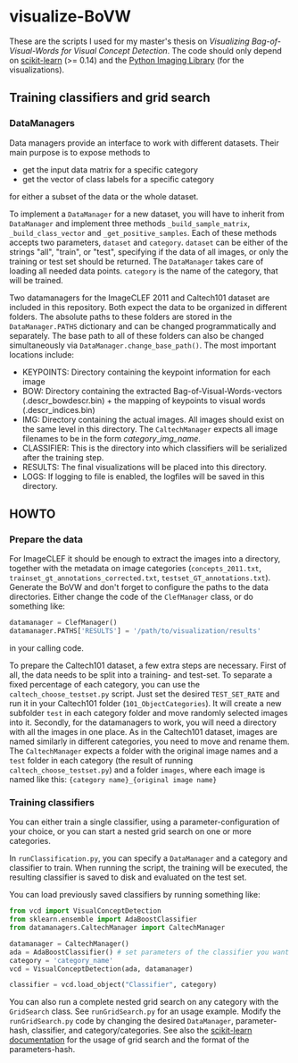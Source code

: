visualize-BoVW
==============

These are the scripts I used for my master's thesis on *Visualizing Bag-of-Visual-Words for Visual Concept Detection*.
The code should only depend on [scikit-learn](https://github.com/scikit-learn/scikit-learn) (>= 0.14) and the
[Python Imaging Library](http://www.pythonware.com/products/pil/) (for the visualizations).

## Training classifiers and grid search

### DataManagers
Data managers provide an interface to work with different datasets. Their main purpose is to expose methods to
- get the input data matrix for a specific category
- get the vector of class labels for a specific category

for either a subset of the data or the whole dataset.

To implement a `DataManager` for a new dataset, you will have to inherit from `DataManager` and implement
three methods `_build_sample_matrix`, `_build_class_vector` and `_get_positive_samples`.
Each of these methods accepts two parameters, `dataset` and `category`. `dataset` can be either of the
strings "all", "train", or "test", specifying if the data of all images, or only the training or test set
should be returned. The `DataManager` takes care of loading all needed data points.
`category` is the name of the category, that will be trained.

Two datamanagers for the ImageCLEF 2011 and Caltech101 dataset are included in this repository.
Both expect the data to be organized in different folders. The absolute paths to these folders are
stored in the `DataManager.PATHS` dictionary and can be changed programmatically and separately. The base path
to all of these folders can also be changed simultaneously via `DataManager.change_base_path()`.
The most important locations include:

- KEYPOINTS: Directory containing the keypoint information for each image
- BOW: Directory containing the extracted Bag-of-Visual-Words-vectors (.descr_bowdescr.bin) + the mapping of keypoints
to visual words (.descr_indices.bin)
- IMG: Directory containing the actual images. All images should exist on the same level in this directory.
The `CaltechManager` expects all image filenames to be in the form *category*_*img_name*.
- CLASSIFIER: This is the directory into which classifiers will be serialized after the training step.
- RESULTS: The final visualizations will be placed into this directory.
- LOGS: If logging to file is enabled, the logfiles will be saved in this directory.

## HOWTO

### Prepare the data
For ImageCLEF it should be enough to extract the images into a directory, together with the metadata on
image categories (`concepts_2011.txt`, `trainset_gt_annotations_corrected.txt`, `testset_GT_annotations.txt`).
Generate the BoVW and don't forget to configure the paths to the data directories.
Either change the code of the `ClefManager` class, or do something like:

```python
datamanager = ClefManager()
datamanager.PATHS['RESULTS'] = '/path/to/visualization/results'
```
in your calling code.

To prepare the Caltech101 dataset, a few extra steps are necessary.
First of all, the data needs to be split into a training- and test-set.
To separate a fixed percentage of each category, you can use the `caltech_choose_testset.py` script.
Just set the desired `TEST_SET_RATE` and run it in your Caltech101 folder (`101_ObjectCategories`).
It will create a new subfolder `test` in each category folder and move randomly selected images into it.
Secondly, for the datamanagers to work, you will need a directory with all the images in one place.
As in the Caltech101 dataset, images are named similarly in different categories, you need to move and rename them.
The `CaltechManager` expects a folder with the original image names and a `test` folder in each category
(the result of running `caltech_choose_testset.py`) and a folder `images`, where each image is named
like this: `{category name}_{original image name}`

### Training classifiers
You can either train a single classifier, using a parameter-configuration of your choice,
or you can start a nested grid search on one or more categories.

In `runClassification.py`, you can specify a `DataManager` and a category and classifier to train.
When running the script, the training will be executed, the resulting classifier is saved to disk and evaluated on the test set.

You can load previously saved classifiers by running something like:
```python
from vcd import VisualConceptDetection
from sklearn.ensemble import AdaBoostClassifier
from datamanagers.CaltechManager import CaltechManager

datamanager = CaltechManager()
ada = AdaBoostClassifier() # set parameters of the classifier you want to load
category = 'category_name'
vcd = VisualConceptDetection(ada, datamanager)

classifier = vcd.load_object("Classifier", category)
```

You can also run a complete nested grid search on any category with the `GridSearch` class.
See `runGridSearch.py` for an usage example.
Modify the `runGridSearch.py` code by changing the desired `DataManager`, parameter-hash,
classifier, and category/categories. See also the
[scikit-learn documentation](http://scikit-learn.org/stable/modules/generated/sklearn.grid_search.GridSearchCV.html)
for the usage of grid search and the format of the parameters-hash.
